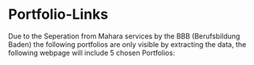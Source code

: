 # Portfolio-Links
Due to the Seperation from Mahara services by the BBB (Berufsbildung Baden) the following portfolios are only visible by extracting the data, the following webpage will include 5 chosen Portfolios:
